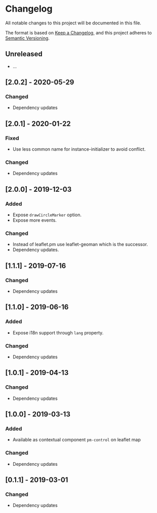 # Changelog
All notable changes to this project will be documented in this file.

The format is based on [Keep a Changelog](https://keepachangelog.com/en/1.0.0/),
and this project adheres to [Semantic Versioning](https://semver.org/spec/v2.0.0.html).


## Unreleased
- …

## [2.0.2] - 2020-05-29
### Changed
- Dependency updates

## [2.0.1] - 2020-01-22
### Fixed
- Use less common name for instance-initializer to avoid conflict.

### Changed
- Dependency updates

## [2.0.0] - 2019-12-03
### Added
- Expose `drawCircleMarker` option.
- Expose more events.

### Changed
- Instead of leaflet.pm use leaflet-geoman which is the successor.
- Dependency updates.

## [1.1.1] - 2019-07-16
### Changed
- Dependency updates

## [1.1.0] - 2019-06-16
### Added
- Expose i18n support through `lang` property.

### Changed
- Dependency updates

## [1.0.1] - 2019-04-13
### Changed
- Dependency updates

## [1.0.0] - 2019-03-13
### Added
- Available as contextual component `pm-control` on leaflet map

### Changed
- Dependency updates

## [0.1.1] - 2019-03-01
### Changed
- Dependency updates
